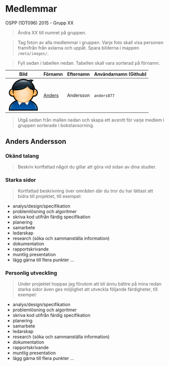# Medlemmar
OSPP (1DT096) 2015 - Grupp XX

> Ändra XX till numret på gruppen. 

> Tag foton av alla medlemmar i gruppen. Varje foto skall visa personen framifrån från axlarna och uppåt. Spara bilderna i mappen `/meta/images/`.

> Fyll sedan i tabellen nedan. Tabellen skall vara sorterad på förnamn. 

Bild                                       | Förnamn               | Efternamn | Användarnamn (Github)
-------------------------------------------|-----------------------|-----------|---------------------
<img src="images/user.png" width="100px">  | [Anders](#anders877)  | Andersson | `anders877`

> Utgå sedan från mallen nedan och skapa ett avsnitt för varje medlem i gruppen sorterade i bokstavsorning. 
<a name="anders877"></a>

## Anders Andersson


### Okänd talang
> Beskriv kortfattad något du gillar att göra vid sidan av dina studier. 

### Starka sidor

> Kortfattad beskrivning över områden där du tror du har lättast att bidra till projektet, till exempel: 
- analys/design/specifikation
- problemlösning och algoritmer
- skriva kod utifrån färdig specifikation
- planering
- samarbete
- ledarskap
- research (söka och sammanställa information)
- dokumentation
- rapportskrivande
- muntlig presentation
- lägg gärna till flera punkter ...

### Personlig utveckling

> Under projektet hoppas jag förutom att bli ännu bättre på mina redan starka sidor även ges möjlighet att utveckla följande färdigheter, till exempel: 
- analys/design/specifikation
- problemlösning och algoritmer
- skriva kod utifrån färdig specifikation
- planering
- samarbete
- ledarskap
- research (söka och sammanställa information)
- dokumentation
- rapportskrivande
- muntlig presentation
- lägg gärna till flera punkter ...


